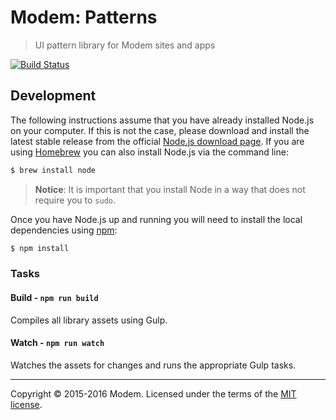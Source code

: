 # Modem: Patterns

> UI pattern library for Modem sites and apps

[![Build Status](https://travis-ci.org/radiomodem/patterns.svg?branch=master)](https://travis-ci.org/radiomodem/patterns)

## Development

The following instructions assume that you have already installed Node.js on your computer. If this is not the case, please download and install the latest stable release from the official [Node.js download page](http://nodejs.org/download/). If you are using [Homebrew](http://brew.sh/) you can also install Node.js via the command line:

```sh
$ brew install node
```

> __Notice__: It is important that you install Node in a way that does not require you to `sudo`.

Once you have Node.js up and running you will need to install the local dependencies using [npm](http://npmjs.org):

```sh
$ npm install
```

### Tasks

#### Build - `npm run build`
Compiles all library assets using Gulp.

#### Watch - `npm run watch`
Watches the assets for changes and runs the appropriate Gulp tasks.

---

Copyright &copy; 2015-2016 Modem. Licensed under the terms of the [MIT license](LICENSE.md).
